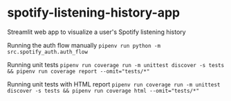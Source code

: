 # spotify-listening-history-app
Streamlit web app to visualize a user's Spotify listening history

Running the auth flow manually
`pipenv run python -m src.spotify_auth.auth_flow`

Running unit tests
`pipenv run coverage run -m unittest discover -s tests && pipenv run coverage report --omit="tests/*"`

Running unit tests with HTML report
`pipenv run coverage run -m unittest discover -s tests && pipenv run coverage html --omit="tests/*"`